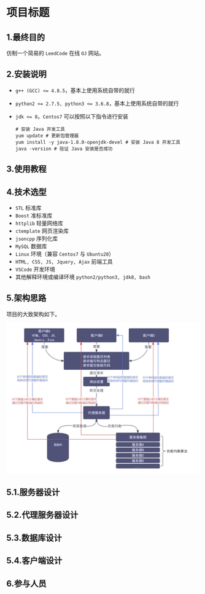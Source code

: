 # 项目标题

## 1.最终目的

仿制一个简易的 `LeedCode` 在线 `OJ` 网站。

## 2.安装说明

-   `g++ (GCC) <= 4.8.5`，基本上使用系统自带的就行

-   `python2 <= 2.7.5, python3 <= 3.6.8`，基本上使用系统自带的就行

-   `jdk <= 8`，`Centos7` 可以按照以下指令进行安装

    ```shell
    # 安装 Java 开发工具
    yum update # 更新包管理器
    yum install -y java-1.8.0-openjdk-devel # 安装 Java 8 开发工具
    java -version # 验证 Java 安装是否成功
    ```

## 3.使用教程



## 4.技术选型

-   `STL` 标准库
-   `Boost` 准标准库
-   `httplib` 轻量网络库
-   `ctemplate` 网页渲染库
-   `jsoncpp` 序列化库
-   `MySQL` 数据库
-   `Linux` 环境（兼容 `Centos7` 与 `Ubuntu20`）
-   `HTML, CSS, JS, Jquery, Ajax` 前端工具
-   `VSCode` 开发环境
-   其他解释环境或编译环境 `python2/python3, jdk8, bash`

## 5.架构思路

项目的大致架构如下。

![image-20240724191211762](./assets/image-20240724191211762.png)

## 5.1.服务器设计

## 5.2.代理服务器设计

## 5.3.数据库设计

## 5.4.客户端设计

## 6.参与人员

